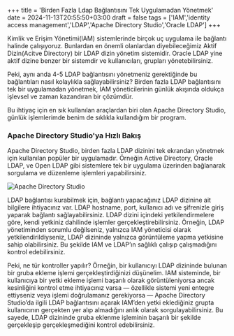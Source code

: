 +++
title = 'Birden Fazla Ldap Bağlantısını Tek Uygulamadan Yönetmek'
date = 2024-11-13T20:55:50+03:00
draft = false
tags = ['IAM','identity access management','LDAP','Apache Directory Studio','Oracle LDAP']
+++

Kimlik ve Erişim Yönetimi(IAM) sistemlerinde birçok uç uygulama ile bağlantı halinde çalışıyoruz.
Bunlardan en önemli olanlardan diyebileceğimiz Aktif Dizin(Acitve Directory) bir LDAP dizin yönetim sistemidir.
Oracle LDAP yine aktif dizine benzer bir sistemdir ve kullanıcıları, grupları yönetebilirsiniz.

Peki, aynı anda 4-5 LDAP bağlantısını yönetmeniz gerektiğinde bu bağlantıları nasıl kolaylıkla sağlayabilirsiniz? Birden fazla LDAP bağlantısını tek bir uygulamadan yönetmek, IAM yöneticilerinin günlük akışında oldukça işlevsel ve zaman kazandıran bir çözümdür.

Bu ihtiyaç için en sık kullanılan araçlardan biri olan Apache Directory Studio, günlük işlemlerimde benim de sıklıkla kullandığım bir program.

### Apache Directory Studio'ya Hızlı Bakış

Apache Directory Studio, birden fazla LDAP dizinini tek ekrandan yönetmek için kullanılan popüler bir uygulamadır. Örneğin Active Directory, Oracle LDAP, ve Open LDAP gibi sistemlere tek bir uygulama üzerinden bağlanarak sorgulama ve düzenleme işlemleri yapabilirsiniz.

![Apache Directory Studio](/images/birden-fazla-ldap-baglantisi-yonetme/apachedirectory.png)

LDAP bağlantısı kurabilmek için, bağlantı yapacağınız LDAP dizinine ait bilgilere ihtiyacınız var. LDAP hostname, port, kullanıcı adı ve şifrenizle giriş yaparak bağlantı sağlayabilirsiniz. LDAP dizini içindeki yetkilendirmelere göre, kendi yetkiniz dahilinde işlemler gerçekleştirebilirsiniz. Örneğin, LDAP yönetiminden sorumlu değilseniz, yalnızca IAM yöneticisi olarak yetkilendirildiyseniz, LDAP dizininde yalnızca görüntüleme yapma yetkisine sahip olabilirsiniz. Bu şekilde IAM ve LDAP’ın sağlıklı çalışıp çalışmadığını kontrol edebilirsiniz.

Peki, ne tür kontroller yapılır? Örneğin, bir kullanıcıyı LDAP dizininde bulunan bir gruba ekleme işlemi gerçekleştirdiğinizi düşünelim. IAM sisteminde, bir kullanıcıya bir yetki ekleme işlemi başarılı olarak görüntüleniyorsa ancak kesinliğini kontrol etme ihtiyacınız varsa — özellikle sistemi yeni entegre ettiyseniz veya işlemi doğrulamanız gerekiyorsa — Apache Directory Studio’da ilgili LDAP bağlantısını açarak IAM’den yetki eklediğiniz grupta kullanıcının gerçekten yer alıp almadığını anlık olarak sorgulayabilirsiniz. Bu sayede, LDAP dizininde gruba eklenme işleminin başarılı bir şekilde gerçekleşip gerçekleşmediğini kontrol edebilirsiniz.